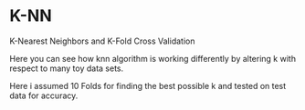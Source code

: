 # K-NN

K-Nearest Neighbors and K-Fold Cross Validation

Here you can see how knn algorithm is working differently by altering  k with respect to  many toy data sets.

Here i assumed 10 Folds for finding the best  possible k and tested on test data for accuracy.
